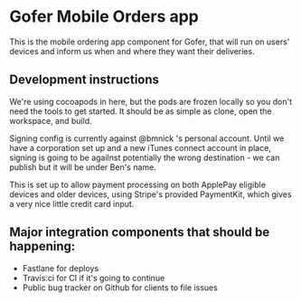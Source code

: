 # Gofer Mobile Orders app

This is the mobile ordering app component for Gofer, that will run on users' devices and inform us when and where they want their deliveries. 

## Development instructions

We're using cocoapods in here, but the pods are frozen locally so you don't need the tools to get started. It should be as simple as clone, open the workspace, and build. 

Signing config is currently against @bmnick 's personal account. Until we have a corporation set up and a new iTunes connect account in place, signing is going to be agailnst potentially the wrong destination - we can publish but it will be under Ben's name.

This is set up to allow payment processing on both ApplePay eligible devices and older devices, using Stripe's provided PaymentKit, which gives a very nice little credit card input. 

## Major integration components that should be happening:

* Fastlane for deploys
* Travis:ci for CI if it's going to continue
* Public bug tracker on Github for clients to file issues

